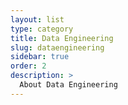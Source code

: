 ```yaml
---
layout: list
type: category
title: Data Engineering
slug: dataengineering
sidebar: true
order: 2
description: >
  About Data Engineering
---
```

